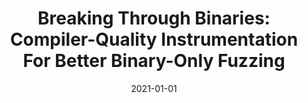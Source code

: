 ---
title: "Breaking Through Binaries: Compiler-Quality Instrumentation For Better Binary-Only Fuzzing"
date: 2021-01-01
venue: "30th USENIX Security Symposium, USENIX Security 2021, August 11-13, 2021"
paperurl: 
authors: "Stefan Nagy, Anh NguyenTuong, Jason D Hiser, Jack W Davidson and Matthew Hicks"
---